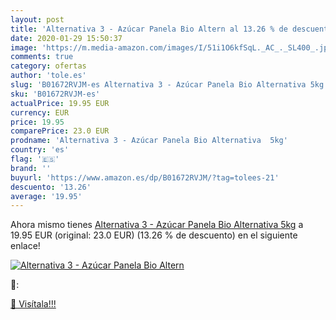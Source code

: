 ```yaml
---
layout: post
title: 'Alternativa 3 - Azúcar Panela Bio Altern al 13.26 % de descuento'
date: 2020-01-29 15:50:37
image: 'https://m.media-amazon.com/images/I/51i1O6kfSqL._AC_._SL400_.jpg'
comments: true
category: ofertas
author: 'tole.es'
slug: 'B01672RVJM-es Alternativa 3 - Azúcar Panela Bio Alternativa 5kg'
sku: 'B01672RVJM-es'
actualPrice: 19.95 EUR
currency: EUR
price: 19.95
comparePrice: 23.0 EUR
prodname: 'Alternativa 3 - Azúcar Panela Bio Alternativa  5kg'
country: 'es'
flag: '🇪🇸'
brand: ''
buyurl: 'https://www.amazon.es/dp/B01672RVJM/?tag=tolees-21'
descuento: '13.26'
average: '19.95'
---
```


Ahora mismo tienes [Alternativa 3 - Azúcar Panela Bio Alternativa  5kg](https://www.amazon.es/dp/B01672RVJM/?tag=tolees-21) a 19.95 EUR (original: 23.0 EUR) (13.26 %  de descuento) en el siguiente enlace!

[![Alternativa 3 - Azúcar Panela Bio Altern](https://m.media-amazon.com/images/I/51i1O6kfSqL._AC_._SL400_.jpg)](https://www.amazon.es/dp/B01672RVJM/?tag=tolees-21)

🔎:


[🛒 Visítala!!!](https://www.amazon.es/dp/B01672RVJM/?tag=tolees-21)
